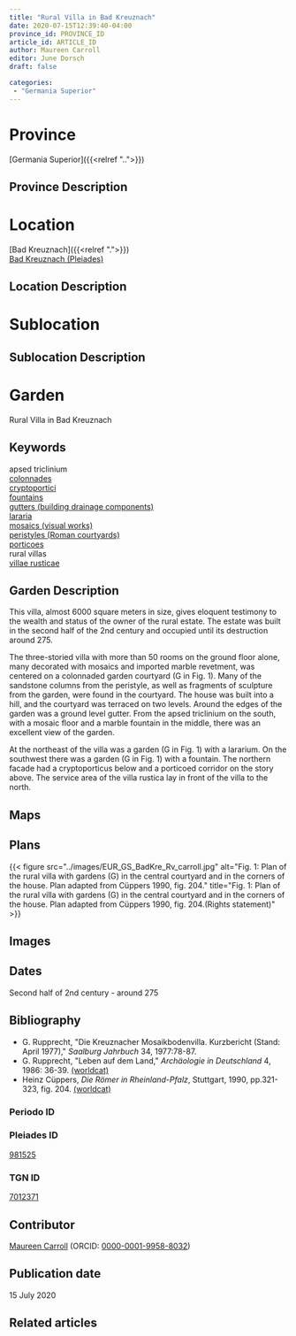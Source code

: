 ```yaml
---
title: "Rural Villa in Bad Kreuznach"
date: 2020-07-15T12:39:40-04:00
province_id: PROVINCE_ID
article_id: ARTICLE_ID
author: Maureen Carroll
editor: June Dorsch
draft: false

categories:
 - "Germania Superior"
---
```


# Province

[Germania Superior]({{<relref "..">}})  

## Province Description

<!-- DESCRIPTION -->


# Location

[Bad Kreuznach]({{<relref ".">}}) \
[Bad Kreuznach (Pleiades)](https://pleiades.stoa.org/places/981525)

## Location Description

<!-- LEAVE THIS BLANK FOR NOW -->

# Sublocation

<!--
[AREA WITHIN LOCATION, LIKE “PALATINE HILL”](GEOREFERENCE LINK)
A sublocation is any area larger than an individual garden, but located within a location. I would always try to include a link to a controlled vocabulary here if possible. This ID may well be different from the Garden ID, e.g., Pompeii versus a Garden in one of the houses which has its own Pleiades ID.
-->

## Sublocation Description

<!-- DESCRIPTION -->

# Garden

Rural Villa in Bad Kreuznach

## Keywords

apsed triclinium  
[colonnades](http://vocab.getty.edu/page/aat/300002613) \
[cryptoportici](http://vocab.getty.edu/page/aat/300004295) \
[fountains](http://vocab.getty.edu/page/aat/300006179) \
[gutters (building drainage components)](http://vocab.getty.edu/page/aat/300052565) \
[lararia](http://vocab.getty.edu/page/aat/300400600) \
[mosaics (visual works)](http://vocab.getty.edu/page/aat/300015342) \
[peristyles (Roman courtyards)](http://vocab.getty.edu/page/aat/300080971) \
[porticoes](http://vocab.getty.edu/page/aat/300004145) \
rural villas \
[villae rusticae](http://vocab.getty.edu/page/aat/300005518)

## Garden Description

This villa, almost 6000 square meters in size, gives eloquent testimony to the wealth and status of the owner of the rural estate. The estate was built in the second half of the 2nd century and occupied until its destruction around 275.

The three-storied villa with more than 50 rooms on the ground floor alone, many decorated with mosaics and imported marble revetment, was centered on a colonnaded garden courtyard (G in Fig. 1). Many of the sandstone columns from the peristyle, as well as fragments of sculpture from the garden, were found in the courtyard. The house was built into a hill, and the courtyard was terraced on two levels. Around the edges of the garden was a ground level gutter. From the apsed triclinium on the south, with a mosaic floor and a marble fountain in the middle, there was an excellent view of the garden.

At the northeast of the villa was a garden (G in Fig. 1) with a lararium. On the southwest there was a garden (G in Fig. 1) with a fountain. The northern facade had a cryptoporticus below and a porticoed corridor on the story above. The service area of the villa rustica lay in front of the villa to the north.

## Maps

<!--
{{< figure src="../images/image_name.ext" alt="alt_text" title="CAPTION" >}}
-->

## Plans

{{< figure src="../images/EUR_GS_BadKre_Rv_carroll.jpg" alt="Fig. 1: Plan of the rural villa with gardens (G) in the central courtyard and in the corners of the house. Plan adapted from Cüppers 1990, fig. 204." title="Fig. 1: Plan of the rural villa with gardens (G) in the central courtyard and in the corners of the house. Plan adapted from Cüppers 1990, fig. 204.(Rights statement)" >}}

## Images

<!--
{{< figure src="../images/image_name.ext" alt="alt_text" title="CAPTION" >}}
-->

## Dates

Second half of 2nd century - around 275

## Bibliography

* G. Rupprecht, "Die Kreuznacher Mosaikbodenvilla. Kurzbericht (Stand: April 1977)," *Saalburg Jahrbuch* 34, 1977:78-87.
* G. Rupprecht, "Leben auf dem Land," *Archäologie in Deutschland* 4, 1986: 36-39. [(worldcat)](http://www.worldcat.org/oclc/7788112662)
* Heinz Cüppers, *Die Römer in Rheinland-Pfalz*, Stuttgart, 1990, pp.321-323, fig. 204. [(worldcat)](http://www.worldcat.org/oclc/1040869002)

### Periodo ID

<!-- [PERIODO_ID](https://pleiades.stoa.org/places/PLEIADES_ID) -->

### Pleiades ID

[981525](https://pleiades.stoa.org/places/981525)

### TGN ID

[7012371](http://vocab.getty.edu/page/tgn/7012371)

## Contributor

[Maureen Carroll](https://www.sheffield.ac.uk/archaeology/our-people/academic-staff/maureen-carroll) (ORCID: [0000-0001-9958-8032](https://orcid.org/0000-0001-9958-8032))

## Publication date

15 July 2020


## Related articles

<!-- Links to other related articles. Leave blank for now -->
